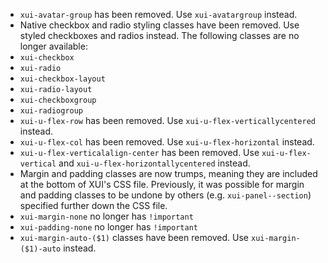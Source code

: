 * `xui-avatar-group` has been removed. Use `xui-avatargroup` instead.
* Native checkbox and radio styling classes have been removed. Use styled checkboxes and radios instead.
The following classes are no longer available:
 * `xui-checkbox`
 * `xui-radio`
 * `xui-checkbox-layout`
 * `xui-radio-layout`
 * `xui-checkboxgroup`
 * `xui-radiogroup`
* `xui-u-flex-row` has been removed. Use `xui-u-flex-verticallycentered` instead.
* `xui-u-flex-col` has been removed. Use `xui-u-flex-horizontal` instead.
* `xui-u-flex-verticalalign-center` has been removed. Use `xui-u-flex-vertical` and `xui-u-flex-horizontallycentered` instead.
* Margin and padding classes are now trumps, meaning they are included at the bottom of XUI's CSS file. Previously, it
was possible for margin and padding classes to be undone by others (e.g. `xui-panel--section`) specified further down 
the CSS file.
* `xui-margin-none` no longer has `!important`
* `xui-padding-none` no longer has `!important`
* `xui-margin-auto-($1)` classes have been removed. Use `xui-margin-($1)-auto` instead.

